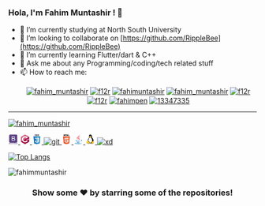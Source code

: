 ### Hola, I'm Fahim Muntashir ! 👋


- 🔭 I’m currently studying at North South University
- 👯 I’m looking to collaborate on [https://github.com/RippleBee](https://github.com/RippleBee)
- 🌱 I’m currently learning Flutter/dart & C++
- 💬 Ask me about any Programming/coding/tech related stuff
- 📫 How to reach me: <p align="center">
<a href="https://twitter.com/fahim_muntashir" target="blank"><img align="center" src="https://cdn.jsdelivr.net/npm/simple-icons@3.0.1/icons/twitter.svg" alt="fahim_muntashir" height="30" width="30" /></a>
<a href="https://linkedin.com/in/f12r" target="blank"><img align="center" src="https://cdn.jsdelivr.net/npm/simple-icons@3.0.1/icons/linkedin.svg" alt="f12r" height="30" width="30" /></a>
<a href="https://fb.com/f12r.me" target="blank"><img align="center" src="https://cdn.jsdelivr.net/npm/simple-icons@3.0.1/icons/facebook.svg" alt="fahimuntashir" height="30" width="30" /></a>
<a href="https://instagram.com/fahim_muntashir" target="blank"><img align="center" src="https://cdn.jsdelivr.net/npm/simple-icons@3.0.1/icons/instagram.svg" alt="fahim_muntashir" height="30" width="30" /></a>
<a href="https://dribbble.com/f12r" target="blank"><img align="center" src="https://cdn.jsdelivr.net/npm/simple-icons@3.0.1/icons/dribbble.svg" alt="f12r" height="30" width="30" /></a>
<a href="https://medium.com/@f12r" target="blank"><img align="center" src="https://cdn.jsdelivr.net/npm/simple-icons@3.0.1/icons/medium.svg" alt="f12r" height="30" width="30" /></a> 
  <a href="https://codepen.io/fahimpen" target="blank"><img align="center" src="https://cdn.jsdelivr.net/npm/simple-icons@3.0.1/icons/codepen.svg" alt="fahimpen" height="30" width="30" /></a>
<a href="https://stackoverflow.com/users/13347335" target="blank"><img align="center" src="https://cdn.jsdelivr.net/npm/simple-icons@3.0.1/icons/stackoverflow.svg" alt="13347335" height="30" width="30" /></a>
</p>
<hr>
<p align="left"> <a href="https://twitter.com/fahim_muntashir" target="blank"><img src="https://img.shields.io/twitter/follow/fahim_muntashir?logo=twitter&style=for-the-badge" alt="fahim_muntashir" /></a> </p>




<p align="left"> <a href="https://getbootstrap.com" target="_blank"> <img src="https://raw.githubusercontent.com/devicons/devicon/master/icons/bootstrap/bootstrap-plain-wordmark.svg" alt="bootstrap" width="20" height="20"/> </a> <a href="https://www.w3schools.com/cpp/" target="_blank"> <img src="https://raw.githubusercontent.com/devicons/devicon/master/icons/cplusplus/cplusplus-original.svg" alt="cplusplus" width="20" height="20"/> </a> <a href="https://www.w3schools.com/css/" target="_blank"> <img src="https://raw.githubusercontent.com/devicons/devicon/master/icons/css3/css3-original-wordmark.svg" alt="css3" width="20" height="20"/> </a> <a href="https://git-scm.com/" target="_blank"> <img src="https://www.vectorlogo.zone/logos/git-scm/git-scm-icon.svg" alt="git" width="20" height="20"/> </a> <a href="https://www.w3.org/html/" target="_blank"> <img src="https://raw.githubusercontent.com/devicons/devicon/master/icons/html5/html5-original-wordmark.svg" alt="html5" width="20" height="20"/> </a> <a href="https://www.java.com" target="_blank"> <img src="https://raw.githubusercontent.com/devicons/devicon/master/icons/java/java-original.svg" alt="java" width="20" height="20"/> </a> <a href="https://www.linux.org/" target="_blank"> <img src="https://raw.githubusercontent.com/devicons/devicon/master/icons/linux/linux-original.svg" alt="linux" width="20" height="20"/> </a> <a href="https://www.adobe.com/products/xd.html" target="_blank"> <img src="https://cdn.worldvectorlogo.com/logos/adobe-xd.svg" alt="xd" width="20" height="20"/> </a> </p>


[![Top Langs](https://github-readme-stats.vercel.app/api/top-langs/?username=FahimMuntashir)](https://github.com/FahimMuntashir/github-readme-stats)<p align="left"> <img src="https://komarev.com/ghpvc/?username=fahimmuntashir" alt="fahimmuntashir" /> </p>




<h3 style="text-align:center;">Show some ♥ by starring some of the repositories! </h3>
